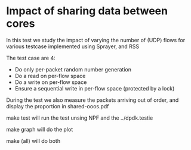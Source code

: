 # Impact of sharing data between cores
In this test we study the impact of varying the number of (UDP) flows for various testcase implemented using Sprayer, and RSS

The test case are 4:
- Do only per-packet random number generation
- Do a read on per-flow space
- Do a write on per-flow space
- Ensure a sequential write in per-flow space (protected by a lock)

During the test we also measure the packets arriving out of order, and display the proportion in shared-ooos.pdf 

make test will run the test unsing NPF and the ../dpdk.testie

make graph will do the plot

make (all) will do both

